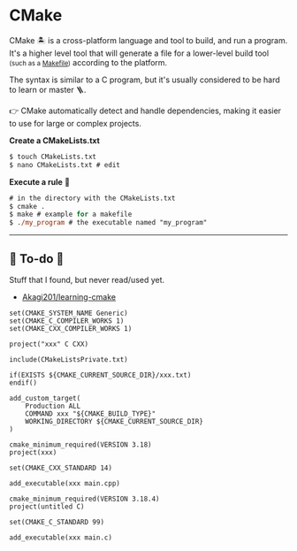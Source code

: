 # CMake

<div class="row row-cols-md-2"><div>

CMake 🏝️ is a cross-platform language and tool to build, and run a program. It's a higher level tool that will generate a file for a lower-level build tool <small>(such as a [Makefile](/tools-and-frameworks/others/build/makefile/index.md))</small> according to the platform.

The syntax is similar to a C program, but it's usually considered to be hard to learn or master 🪜.

👉 CMake automatically detect and handle dependencies, making it easier to use for large or complex projects.
</div><div>

**Create a CMakeLists.txt**

```ps
$ touch CMakeLists.txt
$ nano CMakeLists.txt # edit
```

**Execute a rule** 🌴

```ps
# in the directory with the CMakeLists.txt
$ cmake .
$ make # example for a makefile
$ ./my_program # the executable named "my_program"
```
</div></div>

<hr class="sep-both">

## 👻 To-do 👻

Stuff that I found, but never read/used yet.

<div class="row row-cols-md-2"><div>

* [Akagi201/learning-cmake](https://github.com/Akagi201/learning-cmake)

```scss!
set(CMAKE_SYSTEM_NAME Generic)
set(CMAKE_C_COMPILER_WORKS 1)
set(CMAKE_CXX_COMPILER_WORKS 1)

project("xxx" C CXX)

include(CMakeListsPrivate.txt)

if(EXISTS ${CMAKE_CURRENT_SOURCE_DIR}/xxx.txt)
endif()

add_custom_target(
    Production ALL
    COMMAND xxx "${CMAKE_BUILD_TYPE}"
    WORKING_DIRECTORY ${CMAKE_CURRENT_SOURCE_DIR}
)
```
</div><div>

```scss!
cmake_minimum_required(VERSION 3.18)
project(xxx)

set(CMAKE_CXX_STANDARD 14)

add_executable(xxx main.cpp)
```

```scss!
cmake_minimum_required(VERSION 3.18.4)
project(untitled C)

set(CMAKE_C_STANDARD 99)

add_executable(xxx main.c)
```
</div></div>